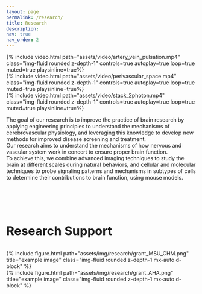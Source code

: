 ```yaml
---
layout: page
permalink: /research/
title: Research
description:
nav: true
nav_order: 2
---
```

<div class="row mt-3">
    <div class="col-sm mt-3 mt-md-0">
        {% include video.html path="assets/video/artery_vein_pulsation.mp4" class="img-fluid rounded z-depth-1" controls=true autoplay=true loop=true muted=true playsinline=true%}
    </div>
    <div class="col-sm mt-3 mt-md-0">
        {% include video.html path="assets/video/perivascular_space.mp4" class="img-fluid rounded z-depth-1" controls=true autoplay=true loop=true muted=true playsinline=true%}
    </div>
    <div class="col-sm mt-3 mt-md-0">
        {% include video.html path="assets/video/stack_2photon.mp4" class="img-fluid rounded z-depth-1" controls=true autoplay=true loop=true muted=true playsinline=true%}
    </div>
</div>

The goal of our research is to improve the practice of brain research by applying engineering principles to understand the mechanisms of cerebrovascular physiology, and leveraging this knowledge to develop new methods for improved disease screening and treatment.  <br>
Our research aims to understand the mechanisms of how nervous and vascular system work in concert to ensure proper brain function. <br>
To achieve this, we combine advanced imaging techniques to study the brain at different scales during natural behaviors, and cellular and molecular techniques to probe signaling patterns and mechanisms in subtypes of cells to determine their contributions to brain function, using mouse models. <br>


<br>
<br>
<br>
<br>

<div class="caption">
    <p style = "font-size:32px"><strong> Research Support </strong> </p>
</div>
<div class="row mt-3">
    <div class="col-sm mt-3 mt-md-0">
          {% include figure.html path="assets/img/research/grant_MSU_CHM.png" title="example image" class="img-fluid rounded z-depth-1 mx-auto d-block" %}
    </div>
    <div class="col-sm mt-3 mt-md-0">
          {% include figure.html path="assets/img/research/grant_AHA.png" title="example image" class="img-fluid rounded z-depth-1 mx-auto d-block" %}
    </div>
    <div class="col-sm mt-3 mt-md-0">
    </div>
</div>

